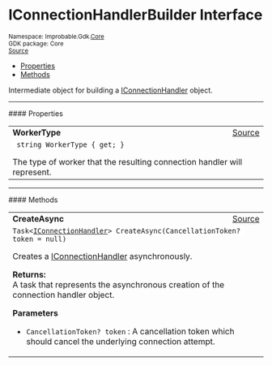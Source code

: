 
# IConnectionHandlerBuilder Interface
<sup>
Namespace: Improbable.Gdk.<a href="{{urlRoot}}/api/core-index">Core</a><br/>
GDK package: Core<br/>
<a href="https://www.github.com/spatialos/gdk-for-unity/blob/15bb5eac/workers/unity/Packages/io.improbable.gdk.core/Worker/ConnectionHandlers/IConnectionHandlerBuilder.cs/#L10">Source</a>
<style>
a code {
                    padding: 0em 0.25em!important;
}
code {
                    background-color: #ffffff!important;
}
</style>
</sup>
<nav id="pageToc" class="page-toc"><ul><li><a href="#properties">Properties</a>
<li><a href="#methods">Methods</a>
</ul></nav>

</p>



<p>Intermediate object for building a <a href="{{urlRoot}}/api/core/i-connection-handler">IConnectionHandler</a> object. </p>










</p>
<hr style="width:100%; border-top-color:#d8d8d8" />
#### Properties


</p>




<table width="100%">
    <tr>
        <td style="border-right:none"><b>WorkerType</b></td>
        <td style="border-left:none; text-align:right"><a href="https://www.github.com/spatialos/gdk-for-unity/blob/15bb5eac/workers/unity/Packages/io.improbable.gdk.core/Worker/ConnectionHandlers/IConnectionHandlerBuilder.cs/#L22">Source</a></td>
    </tr>
    <tr>
        <td colspan="2">
<code> string WorkerType { get; }</code></p>
The type of worker that the resulting connection handler will represent. 


</td>
    </tr>
</table>






</p>
<hr style="width:100%; border-top-color:#d8d8d8" />
#### Methods


</p>




<table width="100%">
    <tr>
        <td style="border-right:none"><b>CreateAsync</b></td>
        <td style="border-left:none; text-align:right"><a href="https://www.github.com/spatialos/gdk-for-unity/blob/15bb5eac/workers/unity/Packages/io.improbable.gdk.core/Worker/ConnectionHandlers/IConnectionHandlerBuilder.cs/#L17">Source</a></td>
    </tr>
    <tr>
        <td colspan="2">
<code>Task&lt;<a href="{{urlRoot}}/api/core/i-connection-handler">IConnectionHandler</a>&gt; CreateAsync(CancellationToken? token = null)</code></p>
Creates a <a href="{{urlRoot}}/api/core/i-connection-handler">IConnectionHandler</a> asynchronously. 
</p><b>Returns:</b></br>A task that represents the asynchronous creation of the connection handler object.

</p>

<b>Parameters</b>

<ul>
<li><code>CancellationToken? token</code> : A cancellation token which should cancel the underlying connection attempt.</li>
</ul>





</td>
    </tr>
</table>





